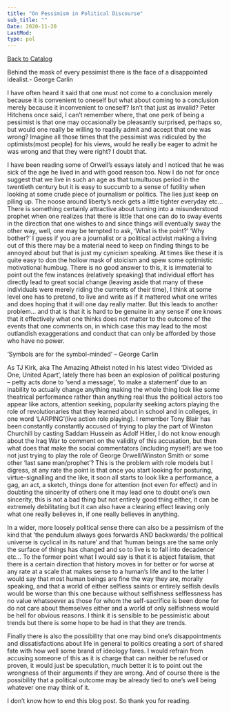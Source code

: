 ```yaml
---
title: "On Pessimism in Political Discourse"
sub_title: ""
Date: 2020-11-20
LastMod:
type: pol
---
```


[Back to Catalog](https://otaking.xyz/index.html)

Behind the mask of every pessimist there is the face of a disappointed idealist.- George Carlin

I have often heard it said that one must not come to a conclusion merely because it is convenient to oneself but what about coming to a conclusion merely because it inconvenient to oneself? Isn’t that just as invalid? Peter Hitchens once said, I can’t remember where, that one perk of being a pessimist is that one may occasionally be pleasantly surprised, perhaps so, but would one really be willing to readily admit and accept that one was wrong? Imagine all those times that the pessimist was ridiculed by the optimists(most people) for his views, would he really be eager to admit he was wrong and that they were right? I doubt that.

I have been reading some of Orwell’s essays lately and I noticed that he was sick of the age he lived in and with good reason too. Now I do not for once suggest that we live in such an age as that tumultuous period in the twentieth century but it is easy to succumb to a sense of futility when looking at some crude piece of journalism or politics. The lies just keep on piling up. The noose around liberty’s neck gets a little tighter everyday etc… There is something certainly attractive about turning into a misunderstood prophet when one realizes that there is little that one can do to sway events in the direction that one wishes to and since things will eventually sway the other way, well, one may be tempted to ask, ‘What is the point?’ ‘Why bother?’ I guess if you are a journalist or a political activist making a living out of this there may be a material need to keep on finding things to be annoyed about but that is just my cynicism speaking. At times like these it is quite easy to don the hollow mask of stoicism and spew some optimistic motivational humbug. There is no good answer to this, it is immaterial to point out the few instances (relatively speaking) that individual effort has directly lead to great social change (leaving aside that many of these individuals were merely riding the currents of their time), I think at some level one has to pretend, to live and write as if it mattered what one writes and does hoping that it will one day really matter. But this leads to another problem… and that is that it is hard to be genuine in any sense if one knows that it effectively what one thinks does not matter to the outcome of the events that one comments on, in which case this may lead to the most outlandish exaggerations and conduct that can only be afforded by those who have no power.

‘Symbols are for the symbol-minded’ – George Carlin

As TJ Kirk, aka The Amazing Atheist noted in his latest video ‘Divided as One, United Apart’, lately there has been an explosion of political posturing – petty acts done to ‘send a message’, ‘to make a statement’ due to an inability to actually change anything making the whole thing look like some theatrical performance rather than anything real thus the political actors too appear like actors, attention seeking, popularity seeking actors playing the role of revolutionaries that they learned about in school and in colleges, in one word ‘LARPING’(live action role playing). I remember Tony Blair has been constantly constantly accused of trying to play the part of Winston Churchill by casting Saddam Hussein as Adolf Hitler, I do not know enough about the Iraq War to comment on the validity of this accusation, but then what does that make the social commentators (including myself) are we too not just trying to play the role of George Orwell/Winston Smith or some other ‘last sane man/prophet’? This is the problem with role models but I digress, at any rate the point is that once you start looking for posturing, virtue-signalling and the like, it soon all starts to look like a performance, a gag, an act, a sketch, things done for attention (not even for effect) and in doubting the sincerity of others one it may lead one to doubt one’s own sincerity, this is not a bad thing but not entirely good thing either, it can be extremely debilitating but it can also have a clearing effect leaving only what one really believes in, if one really believes in anything.

In a wider, more loosely political sense there can also be a pessimism of the kind that ‘the pendulum always goes forwards AND backwards/ the political universe is cyclical in its nature’ and that ‘human beings are the same only the surface of things has changed and so to live is to fall into decadence’ etc… To the former point what I would say is that it is abject fatalism, that there is a certain direction that history moves in for better or for worse at any rate at a scale that makes sense to a human’s life and to the latter I would say that most human beings are fine the way they are, morally speaking, and that a world of either selfless saints or entirely selfish devils would be worse than this one because without selfishness selflessness has no value whatsoever as those for whom the self-sacrifice is been done for do not care about themselves either and a world of only selfishness would be hell for obvious reasons. I think it is sensible to be pessimistic about trends but there is some hope to be had in that they are trends.

Finally there is also the possibility that one may bind one’s disappointments and dissatisfactions about life in general to politics creating a sort of shared fate with how well some brand of ideology fares. I would refrain from accusing someone of this as it is charge that can neither be refused or proven, it would just be speculation, much better it is to point out the wrongness of their arguments if they are wrong. And of course there is the possibility that a political outcome may be already tied to one’s well being whatever one may think of it.

I don’t know how to end this blog post. So thank you for reading.
